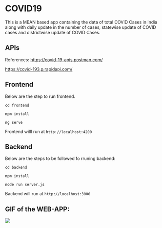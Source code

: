 # COVID19

This is a MEAN based app containing the data of total COVID Cases in India along with daily update in the number of cases, statewise update of COVID cases and districtwise update of COVID Cases.

## APIs

References: 
https://covid-19-apis.postman.com/

https://covid-193.p.rapidapi.com/

## Frontend

Below are the step to run frontend.

`cd frontend`

`npm install`

`ng serve`

Frontend willl run at `http://localhost:4200`

## Backend

Below are the steps to be followed fo rruning backend:

`cd backend`

`npm install`

`node run server.js`

Backend will run at `http://localhost:3000`

## GIF of the WEB-APP:

<img src="./frontend/src/assets/COVID-19.gif">
